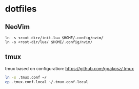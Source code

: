 # dotfiles

## NeoVim

```
ln -s <root-dir>/init.lua $HOME/.config/nvim/
ln -s <root-dir/lua/ $HOME/.config/nvim/
```

## tmux

tmux based on configuration: https://github.com/gpakosz/.tmux 

```bash
ln -s .tmux.conf ~/
cp .tmux.conf.local ~/.tmux.conf.local
```
